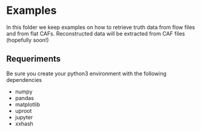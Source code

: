 # Examples

In this folder we keep examples on how to retrieve truth data from
flow files and from flat CAFs. Reconstructed data will be extracted
from CAF files (hopefully soon!)

## Requeriments

Be sure you create your python3 environment with the following
dependencies

* numpy
* pandas
* matplotlib
* uproot
* jupyter 
* xxhash 
